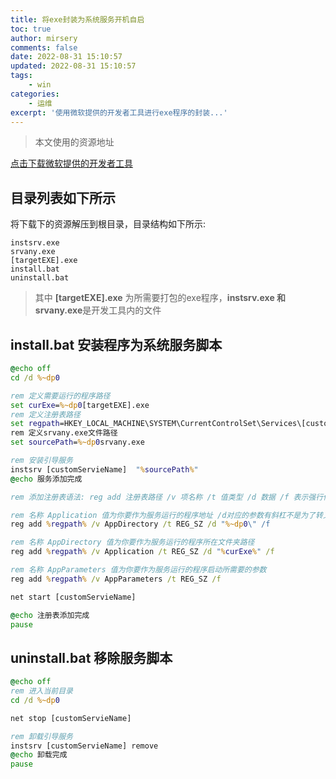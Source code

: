 ```yaml
---
title: 将exe封装为系统服务开机自启
toc: true
author: mirsery
comments: false
date: 2022-08-31 15:10:57
updated: 2022-08-31 15:10:57
tags:
    - win
categories:
    - 运维
excerpt: '使用微软提供的开发者工具进行exe程序的封装...'
---
```



<!-- toc -->

> 本文使用的资源地址

[点击下载微软提供的开发者工具](tools.zip)

## 目录列表如下所示

将下载下的资源解压到根目录，目录结构如下所示:

```
instsrv.exe
srvany.exe
[targetEXE].exe
install.bat
uninstall.bat
```

> 其中 **[targetEXE].exe** 为所需要打包的exe程序，**instsrv.exe 和 srvany.exe**是开发工具内的文件


## install.bat 安装程序为系统服务脚本

```bat
@echo off
cd /d %~dp0

rem 定义需要运行的程序路径
set curExe=%~dp0[targetEXE].exe
rem 定义注册表路径
set regpath=HKEY_LOCAL_MACHINE\SYSTEM\CurrentControlSet\Services\[customServieName]\Parameters\
rem 定义srvany.exe文件路径
set sourcePath=%~dp0srvany.exe

rem 安装引导服务
instsrv [customServieName]  "%sourcePath%"
@echo 服务添加完成

rem 添加注册表语法: reg add 注册表路径 /v 项名称 /t 值类型 /d 数据 /f 表示强行修改不提示

rem 名称 Application 值为你要作为服务运行的程序地址 /d对应的参数有斜杠不是为了转义引号，而是路径还有斜杠，默认将引号转义了，额外添加斜杠是为了保留引号
reg add %regpath% /v AppDirectory /t REG_SZ /d "%~dp0\" /f

rem 名称 AppDirectory 值为你要作为服务运行的程序所在文件夹路径
reg add %regpath% /v Application /t REG_SZ /d "%curExe%" /f

rem 名称 AppParameters 值为你要作为服务运行的程序启动所需要的参数
reg add %regpath% /v AppParameters /t REG_SZ /f

net start [customServieName]

@echo 注册表添加完成
pause

```

## uninstall.bat 移除服务脚本
```bat
@echo off
rem 进入当前目录
cd /d %~dp0

net stop [customServieName]

rem 卸载引导服务
instsrv [customServieName] remove
@echo 卸载完成
pause

```